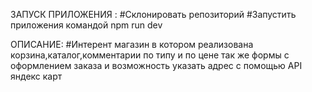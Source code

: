 ЗАПУСК ПРИЛОЖЕНИЯ :
#Склонировать репозиторий
#Запустить приложения командой npm run dev 

ОПИСАНИЕ:
#Интерент магазин в котором реализована корзина,каталог,комментарии по типу и по цене 
так же формы с оформлением заказа и возможность указать адрес с помощью API яндекс карт 
